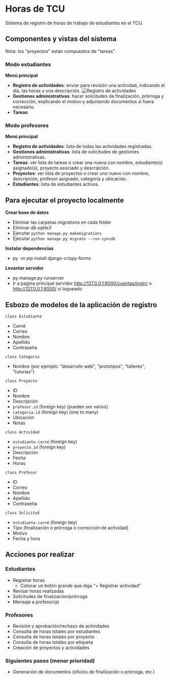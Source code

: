 # Horas de TCU

Sistema de registro de horas de trabajo de estudiantes en el TCU.

## Componentes y vistas del sistema

Nota: los "proyectos" están compuestos de "tareas".

### Modo estudiantes

**Menú principal**
- **Registro de actividades**: enviar para revisión una actividad, indicando el día, las horas y una descripción.
![Registro de actividades](DesignImagesimg/RegistroDeActividades.PNG)
- **Gestiones administrativas**: hacer solicitudes de finalización, prórroga y corrección, explicando el motivo y adjuntando documentos si fuera necesario.
- **Tareas**:

### Modo profesores

**Menú principal**
- **Registro de actividades**: lista de todas las actividades registradas.
- **Gestiones administrativas**: lista de solicitudes de gestiones administrativas.
- **Tareas**: ver lista de tareas o crear una nueva con nombre, estudiante(s) asignado(s), proyecto asociado y descripción.
- **Proyectos**: ver lista de proyectos o crear uno nuevo con nombre, descripción, profesor asignado, categoría y ubicación.
- **Estudiantes**: lista de estudiantes activos.

## Para ejecutar el proyecto localmente

**Crear base de datos**
- Eliminar las carpetas _migrations_ en cada folder
- Eliminar _db.sqlite3_
- Ejecutar `python manage.py makemigrations`
- Ejecutar `python manage.py migrate --run-syncdb`

**Instalar dependencias**
- py -m pip install django-crispy-forms

**Levantar servidor**
- py manage.py runserver
- Ir a pagina principal servidor http://127.0.0.1:8000/cuentas/login/ o http://127.0.0.1:8000/ si logueado

## Esbozo de modelos de la aplicación de registro

`class Estudiante`

- Carné
- Correo
- Nombre
- Apellido
- Contraseña

`class Categoría`

- Nombre (por ejemplo: "desarrollo web", "prototipos", "talleres", "tutorías")

`class Proyecto`

- ID
- Nombre
- Descripción
- `profesor.id` (foreign key) (pueden ser varios)
- `categoria.id` (foreign key) (one to many)
- Ubicación
- Notas

`class Actividad`

- `estudiante.carné` (foreign key)
- `proyecto.id` (foreign key)
- Descripción
- Fecha
- Horas

`class Profesor`

- ID
- Correo
- Nombre
- Apellido
- Contraseña

`class Solicitud`

- `estudiante.carné` (foreign key)
- Tipo (finalización o prórroga o corrección de actividad)
- Motivo
- Fecha y hora

## Acciones por realizar

### Estudiantes

- Registrar horas
    - Colocar un botón grande que diga "+ Registrar actividad"
- Revisar horas realizadas
- Solicitudes de finalización/prórroga
- Mensaje a profesor(a)

### Profesores

- Revisión y aprobación/rechazo de actividades
- Consulta de horas totales por estudiantes
- Consulta de horas totales por proyecto
- Consulta de horas totales por etiqueta
- Creación de proyectos y actividades

### Siguientes pasos (menor prioridad)

- Generación de documentos (oficios de finalización o prórroga, etc.)
